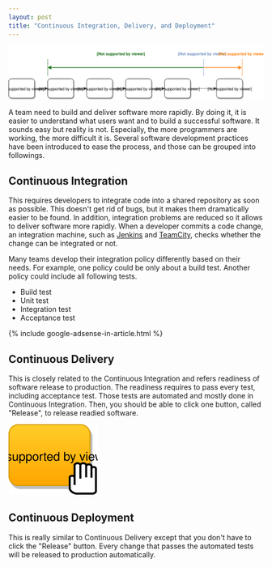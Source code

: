 ```yaml
---
layout: post
title: "Continuous Integration, Delivery, and Deployment"
---
```


![Continuous](/images/2017/02-11/continuous.svg)

A team need to build and deliver software more rapidly. By doing it, it is easier to understand what users want and to build a successful software. It sounds easy but reality is not. Especially, the more programmers are working, the more difficult it is. Several software development practices have been introduced to ease the process, and those can be grouped into followings.

## Continuous Integration
This requires developers to integrate code into a shared repository as soon as possible. This doesn't get rid of bugs, but it makes them dramatically easier to be found. In addition, integration problems are reduced so it allows to deliver software more rapidly. When a developer commits a code change, an integration machine, such as [Jenkins](https://jenkins.io) and [TeamCity](https://www.jetbrains.com/teamcity/), checks whether the change can be integrated or not.

Many teams develop their integration policy differently  based on their needs. For example, one policy could be only about a build test. Another policy could include all following tests.

* Build test
* Unit test
* Integration test
* Acceptance test

{% include google-adsense-in-article.html %}

## Continuous Delivery
This is closely related to the Continuous Integration and refers readiness of software release to production. The readiness requires to pass every test, including acceptance test. Those tests are automated and mostly done in Continuous Integration. Then, you should be able to click one button, called "Release", to release readied software.

![Release button](/images/2017/02-11/release.svg)

## Continuous Deployment
This is really similar to Continuous Delivery except that you don't have to click the "Release" button. Every change that passes the automated tests will be released to production automatically.
